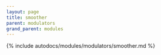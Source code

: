 ```yaml
---
layout: page
title: smoother
parent: modulators
grand_parent: modules
---
```


{% include autodocs/modules/modulators/smoother.md %}
